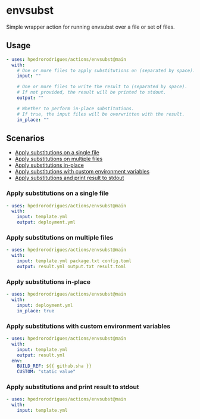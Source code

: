 # envsubst

Simple wrapper action for running envsubst over a file or set of files.

## Usage

```yaml
- uses: hpedrorodrigues/actions/envsubst@main
  with:
    # One or more files to apply substitutions on (separated by space).
    input: ""

    # One or more files to write the result to (separated by space).
    # If not provided, the result will be printed to stdout.
    output: ""

    # Whether to perform in-place substitutions.
    # If true, the input files will be overwritten with the result.
    in_place: ""
```

## Scenarios

- [Apply substitutions on a single file](#apply-substitutions-on-a-single-file)
- [Apply substitutions on multiple files](#apply-substitutions-on-multiple-files)
- [Apply substitutions in-place](#in-place-substitution)
- [Apply substitutions with custom environment variables](#apply-substitutions-with-custom-environment-variables)
- [Apply substitutions and print result to stdout](#apply-substitutions-and-print-result-to-stdout)

### Apply substitutions on a single file

```yaml
- uses: hpedrorodrigues/actions/envsubst@main
  with:
    input: template.yml
    output: deployment.yml
```

### Apply substitutions on multiple files

```yaml
- uses: hpedrorodrigues/actions/envsubst@main
  with:
    input: template.yml package.txt config.toml
    output: result.yml output.txt result.toml
```

### Apply substitutions in-place

```yaml
- uses: hpedrorodrigues/actions/envsubst@main
  with:
    input: deployment.yml
    in_place: true
```

### Apply substitutions with custom environment variables

```yaml
- uses: hpedrorodrigues/actions/envsubst@main
  with:
    input: template.yml
    output: result.yml
  env:
    BUILD_REF: ${{ github.sha }}
    CUSTOM: "static value"
```

### Apply substitutions and print result to stdout

```yaml
- uses: hpedrorodrigues/actions/envsubst@main
  with:
    input: template.yml
```
